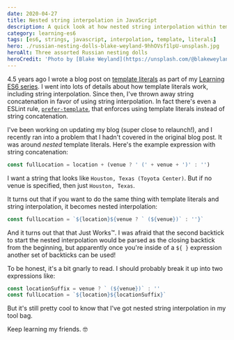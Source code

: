 ```yaml
---
date: 2020-04-27
title: Nested string interpolation in JavaScript
description: A quick look at how nested string interpolation within template literals is possible with ES6
category: learning-es6
tags: [es6, strings, javascript, interpolation, template, literals]
hero: ./russian-nesting-dolls-blake-weyland-9hhOVsf1lpU-unsplash.jpg
heroAlt: Three assorted Russian nesting dolls
heroCredit: 'Photo by [Blake Weyland](https://unsplash.com/@blakeweyland)'
---
```


4.5 years ago I wrote a blog post on [template literals](/blog/learning-es6-template-literals-tagged-templates/) as part of my [Learning ES6 series](/learning-es6-series/). I went into lots of details about how template literals work, including string interpolation. Since then, I've thrown away string concatenation in favor of using string interpolation. In fact there's even a ESLint rule, [`prefer-template`](https://eslint.org/docs/rules/prefer-template), that enforces using template literals instead of string concatenation.

I've been working on updating my blog (super close to relaunch!), and I recently ran into a problem that I hadn't covered in the original blog post. It was around _nested_ template literals. Here's the example expression with string concatenation:

```js
const fullLocation = location + (venue ? ' (' + venue + ')' : '')
```

I want a string that looks like `Houston, Texas (Toyota Center)`. But if no venue is specified, then just `Houston, Texas`.

It turns out that if you want to do the same thing with template literals and string interpolation, it becomes nested interpolation:

```js
const fullLocation = `${location}${venue ? ` (${venue})` : ''}`
```

And it turns out that that Just Works™. I was afraid that the second backtick to start the nested interpolation would be parsed as the closing backtick from the beginning, but apparently once you're inside of a `${ }` expression another set of backticks can be used!

To be honest, it's a bit gnarly to read. I should probably break it up into two expressions like:

```js
const locationSuffix = venue ? ` (${venue})` : ''
const fullLocation = `${location}${locationSuffix}`
```

But it's still pretty cool to know that I've got nested string interpolation in my tool bag.

Keep learning my friends. 🤓
